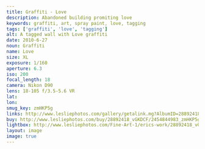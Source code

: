 ```yaml
---
title: Graffiti - Love
description: Abandoned building promiting love
keywords: graffiti, art, spray paint, love, tagging
tags: ['graffiti', 'love', 'tagging']
alt: A tagged wall with Love graffiti
date: 2010-6-27
noun: Graffiti
name: Love
size: XL
exposure: 1/160
aperture: 6.3
iso: 200
focal_length: 18
camera: Nikon D90
lens: 18-105 f/3.5-5.6 VR
lat: 
lon: 
smug_key: zmHKP5g
links: http://www.lesliephotos.com/gallery/getalink.mg?AlbumID=28892418&AlbumKey=vGKDCF&ImageID=2454844983&ImageKey=zmHKP5g&how=forum&Page=1
buy: http://www.lesliephotos.com/buy/28892418_vGKDCF/2454844983_zmHKP5g/
lightbox: http://www.lesliephotos.com/Fine-Art-1/erics-work/28892418_vGKDCF#!i=2454844983&k=zmHKP5g&lb=1&s=A
layout: image
image: true
---
```

